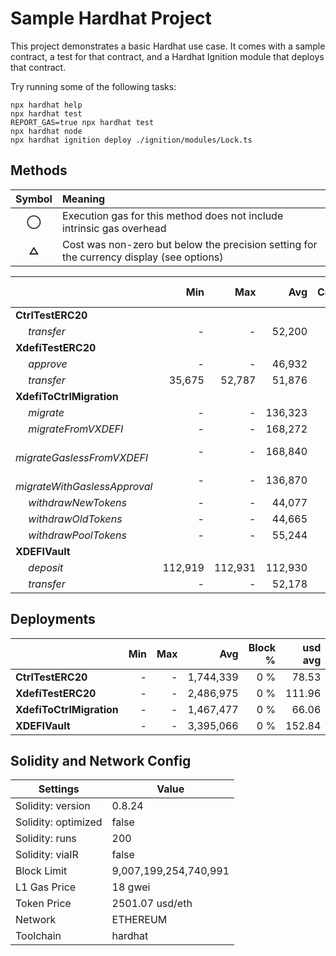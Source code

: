 # Sample Hardhat Project

This project demonstrates a basic Hardhat use case. It comes with a sample contract, a test for that contract, and a Hardhat Ignition module that deploys that contract.

Try running some of the following tasks:

```shell
npx hardhat help
npx hardhat test
REPORT_GAS=true npx hardhat test
npx hardhat node
npx hardhat ignition deploy ./ignition/modules/Lock.ts
```

## Methods

| **Symbol** | **Meaning**                                                                              |
| :--------: | :--------------------------------------------------------------------------------------- |
|   **◯**    | Execution gas for this method does not include intrinsic gas overhead                    |
|   **△**    | Cost was non-zero but below the precision setting for the currency display (see options) |

|                                     |     Min |     Max |     Avg | Calls | usd avg |
| :---------------------------------- | ------: | ------: | ------: | ----: | ------: |
| **CtrlTestERC20**                   |         |         |         |       |         |
|        *transfer*                   |       - |       - |  52,200 |    24 |    2.35 |
| **XdefiTestERC20**                  |         |         |         |       |         |
|        *approve*                    |       - |       - |  46,932 |     6 |    2.11 |
|        *transfer*                   |  35,675 |  52,787 |  51,876 |    19 |    2.34 |
| **XdefiToCtrlMigration**            |         |         |         |       |         |
|        *migrate*                    |       - |       - | 136,323 |     5 |    6.14 |
|        *migrateFromVXDEFI*          |       - |       - | 168,272 |     5 |    7.58 |
|        *migrateGaslessFromVXDEFI*   |       - |       - | 168,840 |     5 |    7.60 |
|        *migrateWithGaslessApproval* |       - |       - | 136,870 |     5 |    6.16 |
|        *withdrawNewTokens*          |       - |       - |  44,077 |     1 |    1.98 |
|        *withdrawOldTokens*          |       - |       - |  44,665 |     1 |    2.01 |
|        *withdrawPoolTokens*         |       - |       - |  55,244 |     1 |    2.49 |
| **XDEFIVault**                      |         |         |         |       |         |
|        *deposit*                    | 112,919 | 112,931 | 112,930 |    12 |    5.08 |
|        *transfer*                   |       - |       - |  52,178 |     2 |    2.35 |

## Deployments

|                          | Min | Max |       Avg | Block % | usd avg |
| :----------------------- | --: | --: | --------: | ------: | ------: |
| **CtrlTestERC20**        |   - |   - | 1,744,339 |     0 % |   78.53 |
| **XdefiTestERC20**       |   - |   - | 2,486,975 |     0 % |  111.96 |
| **XdefiToCtrlMigration** |   - |   - | 1,467,477 |     0 % |   66.06 |
| **XDEFIVault**           |   - |   - | 3,395,066 |     0 % |  152.84 |

## Solidity and Network Config

| **Settings**        | **Value**             |
| ------------------- | --------------------- |
| Solidity: version   | 0.8.24                |
| Solidity: optimized | false                 |
| Solidity: runs      | 200                   |
| Solidity: viaIR     | false                 |
| Block Limit         | 9,007,199,254,740,991 |
| L1 Gas Price        | 18 gwei               |
| Token Price         | 2501.07 usd/eth       |
| Network             | ETHEREUM              |
| Toolchain           | hardhat               |
